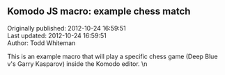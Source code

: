 ## Komodo JS macro: example chess match  
Originally published: 2012-10-24 16:59:51  
Last updated: 2012-10-24 16:59:51  
Author: Todd Whiteman  
  
This is an example macro that will play a specific chess game (Deep Blue v's Garry Kasparov) inside the Komodo editor.\n
